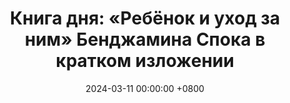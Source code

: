 ---
title: "Книга дня: «Ребёнок и уход за ним» Бенджамина Спока в кратком изложении"
description: >-
  Упростите воспитание! Обзор книги Спока: советы по уходу, сну, питанию и развитию ребенка.
date: 2024-03-11 00:00:00 +0800
categories: [Мышление, Конспекты-книг]
tags:
  [
    доктор-спок,
    уход-за-ребенком,
    родительство,
    бенджамин-спок,
    детское-развитие,
    педиатрия,
    детское-здоровье,
    младенцы,
    советы-родителям,
    детское-питание,
    воспитание-детей,
    безопасность-детей,
    дисциплина-детей,
    сон-ребенка,
    toddler-care
  ]
image:
alt: 'Обложка книги Доктор Спок: Уход за ребенком'
fallback:
  -
  -
---